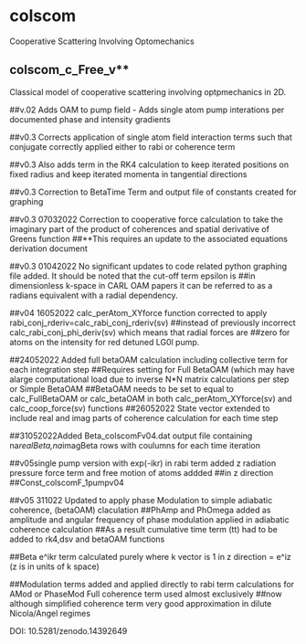 # colscom
Cooperative Scattering Involving Optomechanics

## colscom_c_Free_v**
Classical model of cooperative scattering involving optpmechanics in 2D.

##v.02 Adds OAM to pump field - Adds single atom pump interations per documented phase and intensity gradients

##v0.3 Corrects application of single atom field interaction terms such that conjugate correctly applied either to rabi or coherence term

##v0.3 Also adds term in the RK4 calculation to keep iterated positions on fixed radius and keep iterated momenta in tangential directions

##v0.3 Correction to BetaTime Term and output file of constants created for graphing

##v0.3 07032022 Correction to cooperative force calculation to take the imaginary part of the product of coherences and spatial derivative of Greens function ##**This requires an update to the associated equations derivation document

##v0.3 01042022 No significant updates to code related python graphing file added. It should be noted that the cut-off term epsilon is 
##in dimensionless k-space in CARL OAM papers it can be referred to as a radians equivalent with a radial dependency.

##v04 16052022 calc_perAtom_XYforce function corrected to apply rabi_conj_rderiv=calc_rabi_conj_rderiv(sv)
##instead of previously incorrect calc_rabi_conj_phi_deriv(sv) which means that radial forces are 
##zero for atoms on the intensity for red detuned LG0l pump.

##24052022 Added full betaOAM calculation including collective term for each integration step
##Requires setting for Full BetaOAM (which may have alarge computational load due to inverse N*N matrix calculations per step or Simple BetaOAM 
##BetaOAM needs to be set to equal to calc_FullBetaOAM or calc_betaOAM in both calc_perAtom_XYforce(sv) and calc_coop_force(sv) functions
##26052022 State vector extended to include real and imag parts of coherence calculation for each time step

##31052022Added Beta_colscomFv04.dat output file containing na*realBeta,na*imagBeta rows with coulumns for each time iteration

##v05single pump version with exp(-ikr) in rabi term added z radiation pressure force term and free motion of atoms addded 
##in z direction
##Const_colscomF_1pumpv04

##v05 311022 Updated to apply phase Modulation to simple adiabatic coherence, (betaOAM) claculation 
##PhAmp and PhOmega added as amplitude and angular frequency of phase modulation applied in adiabatic coherence calculation
##As a result cumulative time term (tt) had to be added to rk4,dsv and betaOAM functions

##Beta e^ikr term calculated purely where k vector is 1 in z direction = e^iz (z is in units of k space)

##Modulation terms added and applied directly to rabi term calculations for AMod or PhaseMod Full coherence term used almost exclusively 
##now although simplified coherence term very good approximation in dilute Nicola/Angel regimes

DOI:  10.5281/zenodo.14392649

